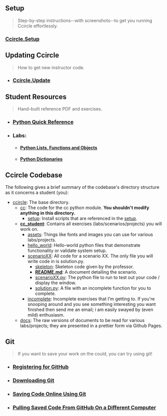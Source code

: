 ## Setup
> Step-by-step instructions--with screenshots--to get you running Ccircle effortlessly.

### [Ccircle.Setup](environment_setup/index.md)

## Updating Ccircle
> How to get new instructor code.
* ### [Ccircle.Update](environment_setup/git/pull_staff_changes/pullStaffChanges.md)


## Student Resources
> Hand-built reference PDF and exercises.

* ### [Python Quick Reference](Python_Quick_Reference.pdf)
* ### Labs:
  * #### [Python Lists, Functions and Objects](labs/lab03.md)
  * #### [Python Dictionaries](labs/lab04.md)


## Ccircle Codebase
The following gives a brief summary of the codebase's directory structure as it concerns a student (you):
* [ccircle](https://github.com/brendanhu/ccircle/tree/master/cc):
    The base directory.
  * [cc](https://github.com/brendanhu/ccircle/tree/master/cc):
    The code for the cc python module. **You shouldn't modify anything in this directory.**
    * [setup](https://github.com/brendanhu/ccircle/tree/master/cc/setup):
        Install scripts that are referenced in the [setup](environment_setup/index.md).
  * [**cc_student**](https://github.com/brendanhu/ccircle/tree/master/cc_student):
    Contains all exercises (labs/scenarios/projects) you will work on.
    * [assets](https://github.com/brendanhu/ccircle/tree/master/cc_student/assets):
        Things like fonts and images you can use for various labs/projects.
    * [hello_world](https://github.com/brendanhu/ccircle/tree/master/cc_student/hello_world):
        Hello-world python files that demonstrate functionality or validate system setup.
    * [scenarioXX](https://github.com/brendanhu/ccircle/tree/master/cc_student/scenario01):
        All code for a scenario XX. The only file you will write code in is solution.py.
      * [skeleton](https://github.com/brendanhu/ccircle/tree/master/cc_student/scenario01/skeleton):
        Skeleton code given by the professor.
      * [**README.md**](https://github.com/brendanhu/ccircle/blob/master/cc_student/scenario01/README.md):
        A document detailing the scenario.
      * [scenarioXX.py](https://github.com/brendanhu/ccircle/blob/master/cc_student/scenario01/scenario01.py):
        The python file to run to test out your code / display the window.
      * [solution.py](https://github.com/brendanhu/ccircle/blob/master/cc_student/scenario01/solution.py):
        A file with an incomplete function for you to complete.
    * [incomplete](https://github.com/brendanhu/ccircle/tree/master/cc_student/incomplete):
        Incomplete exercises that I'm getting to. If you're snooping around and you see something
        interesting you want finished then send me an email; i am easily swayed by (even mild) enthusiasm.
  * [docs](https://github.com/brendanhu/ccircle/tree/master/docs):
    The raw versions of documents to be read for various labs/projects; they are presented in a prettier form via Github Pages.


## Git
> If you want to save your work on the could, you can try using git!

* ### [Registering for GitHub](environment_setup/git/github_register/githubRegister.md)
* ### [Downloading Git](environment_setup/git/git_download/git_download.md)
* ### [Saving Code Online Using Git](environment_setup/git/git_push/saveToGit.md)
* ### [Pulling Saved Code From GitHub On a Different Computer](environment_setup/git/git_new_clone/gitNewClone.md)

